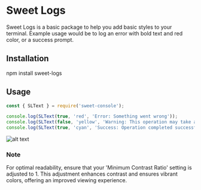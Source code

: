 # Sweet Logs
Sweet Logs is a basic package to help you add basic styles to your terminal. 
Example usage would be to log an error with bold text and red color, or a success prompt. 

## Installation
npm install sweet-logs

## Usage
```javascript
const { SLText } = require('sweet-console');

console.log(SLText(true, 'red', 'Error: Something went wrong'));
console.log(SLText(false, 'yellow', 'Warning: This operation may take a while', 'black'));
console.log(SLText(true, 'cyan', 'Success: Operation completed successfully', 'white'));
```

![alt text](https://github.com/sindre-gangeskar/sweet-logs/blob/master/Example1.jpg?raw=true)

### Note
For optimal readability, ensure that your 'Minimum Contrast Ratio' setting is adjusted to 1. 
This adjustment enhances contrast and ensures vibrant colors, offering an improved viewing experience.
